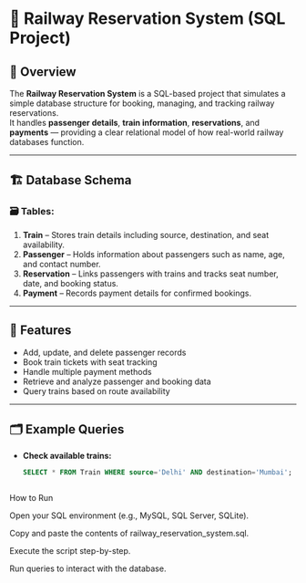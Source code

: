 # 🚆 Railway Reservation System (SQL Project)

## 📘 Overview
The **Railway Reservation System** is a SQL-based project that simulates a simple database structure for booking, managing, and tracking railway reservations.  
It handles **passenger details**, **train information**, **reservations**, and **payments** — providing a clear relational model of how real-world railway databases function.

---

## 🏗️ Database Schema

### 🗃️ Tables:
1. **Train** – Stores train details including source, destination, and seat availability.  
2. **Passenger** – Holds information about passengers such as name, age, and contact number.  
3. **Reservation** – Links passengers with trains and tracks seat number, date, and booking status.  
4. **Payment** – Records payment details for confirmed bookings.

---

## 🧩 Features
- Add, update, and delete passenger records  
- Book train tickets with seat tracking  
- Handle multiple payment methods  
- Retrieve and analyze passenger and booking data  
- Query trains based on route availability  

---

## 🗂️ Example Queries
- **Check available trains:**
  ```sql
  SELECT * FROM Train WHERE source='Delhi' AND destination='Mumbai';



How to Run

Open your SQL environment (e.g., MySQL, SQL Server, SQLite).

Copy and paste the contents of railway_reservation_system.sql.

Execute the script step-by-step.

Run queries to interact with the database.

